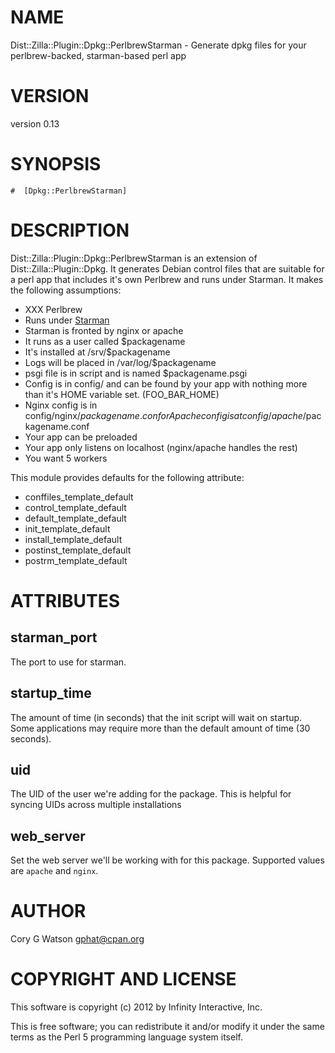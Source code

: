 # NAME

Dist::Zilla::Plugin::Dpkg::PerlbrewStarman - Generate dpkg files for your perlbrew-backed, starman-based perl app

# VERSION

version 0.13

# SYNOPSIS

    #  [Dpkg::PerlbrewStarman]

# DESCRIPTION

Dist::Zilla::Plugin::Dpkg::PerlbrewStarman is an extension of
Dist::Zilla::Plugin::Dpkg. It generates Debian control files that are
suitable for a perl app that includes it's own Perlbrew and runs under
Starman.  It makes the following assumptions:

- XXX Perlbrew
- Runs under [Starman](http://search.cpan.org/perldoc?Starman)
- Starman is fronted by nginx or apache
- It runs as a user called $packagename
- It's installed at /srv/$packagename
- Logs will be placed in /var/log/$packagename
- psgi file is in script and is named $packagename.psgi
- Config is in config/ and can be found by your app with nothing more than it's HOME variable set. (FOO\_BAR\_HOME)
- Nginx config is in config/nginx/$packagename.conf or Apache config is at config/apache/$packagename.conf
- Your app can be preloaded
- Your app only listens on localhost (nginx/apache handles the rest)
- You want 5 workers

This module provides defaults for the following attribute:

- conffiles\_template\_default
- control\_template\_default
- default\_template\_default
- init\_template\_default
- install\_template\_default
- postinst\_template\_default
- postrm\_template\_default

# ATTRIBUTES

## starman\_port

The port to use for starman.

## startup\_time

The amount of time (in seconds) that the init script will wait on startup. Some
applications may require more than the default amount of time (30 seconds).

## uid

The UID of the user we're adding for the package. This is helpful for syncing
UIDs across multiple installations

## web\_server

Set the web server we'll be working with for this package.  Supported values
are `apache` and `nginx`.

# AUTHOR

Cory G Watson <gphat@cpan.org>

# COPYRIGHT AND LICENSE

This software is copyright (c) 2012 by Infinity Interactive, Inc.

This is free software; you can redistribute it and/or modify it under
the same terms as the Perl 5 programming language system itself.
